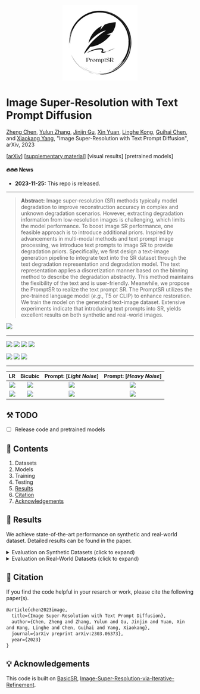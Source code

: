 <div align="center">
<p align="center"> <img src="figs/logo.png" width="200px"> </p>
</div>

# Image Super-Resolution with Text Prompt Diffusion

[Zheng Chen](https://zhengchen1999.github.io/), [Yulun Zhang](http://yulunzhang.com/), [Jinjin Gu](https://www.jasongt.com/), [Xin Yuan](https://en.westlake.edu.cn/faculty/xin-yuan.html), [Linghe Kong](https://www.cs.sjtu.edu.cn/~linghe.kong/), [Guihai Chen](https://cs.nju.edu.cn/gchen/index.htm), and [Xiaokang Yang](https://scholar.google.com/citations?user=yDEavdMAAAAJ), "Image Super-Resolution with Text Prompt Diffusion", arXiv, 2023

[[arXiv](http://arxiv.org/abs/2311.14282)] [[supplementary material](https://github.com/zhengchen1999/PromptSR/releases/tag/v1)] [visual results] [pretrained models]

#### 🔥🔥🔥 News

- **2023-11-25:** This repo is released.

---

> **Abstract:** Image super-resolution (SR) methods typically model degradation to improve reconstruction accuracy in complex and unknown degradation scenarios. However, extracting degradation information from low-resolution images is challenging, which limits the model performance. To boost image SR performance, one feasible approach is to introduce additional priors. Inspired by advancements in multi-modal methods and text prompt image processing, we introduce text prompts to image SR to provide degradation priors. Specifically, we first design a text-image generation pipeline to integrate text into the SR dataset through the text degradation representation and degradation model. The text representation applies a discretization manner based on the binning method to describe the degradation abstractly. This method maintains the flexibility of the text and is user-friendly. Meanwhile, we propose the PromptSR to realize the text prompt SR. The PromptSR utilizes the pre-trained language model (*e.g.*, T5 or CLIP) to enhance restoration. We train the model on the generated text-image dataset. Extensive experiments indicate that introducing text prompts into SR, yields excellent results on both synthetic and real-world images.

![](figs/PromptSR.png)

---

[<img src="figs/C1.png" height="216"/>](https://imgsli.com/MjIyMjk5) [<img src="figs/C2.png" height="216"/>](https://imgsli.com/MjIyMzAy) [<img src="figs/C3.png" height="216"/>](https://imgsli.com/MjIyMzEw) [<img src="figs/C4.png" height="216"/>](https://imgsli.com/MjIyMzA4)

[<img src="figs/C5.png" height="215"/>](https://imgsli.com/MjIyMzA0) [<img src="figs/C6.png" height="215"/>](https://imgsli.com/MjIyMzAw) [<img src="figs/C7.png" height="215"/>](https://imgsli.com/MjIyMjk3)

---

|                      LR                      |                   Bicubic                    |             Prompt: [*Light Noise*]             |             Prompt: [*Heavy Noise*]             |
| :------------------------------------------: | :------------------------------------------: | :---------------------------------------------: | :---------------------------------------------: |
| <img src="figs/ComL_frog_BI.png" height=100> | <img src="figs/ComS_frog_BI.png" height=100> | <img src="figs/ComS_frog_Light.png" height=100> | <img src="figs/ComS_frog_Heavy.png" height=100> |
| <img src="figs/ComL_dog_BI.png" height=100>  | <img src="figs/ComS_dog_BI.png" height=100>  | <img src="figs/ComS_dog_Light.png" height=100>  | <img src="figs/ComS_dog_Heavy.png" height=100>  |

## ⚒️ TODO

* [ ] Release code and pretrained models

## 🔗 Contents

1. Datasets
1. Models
1. Training
1. Testing
1. [Results](#results)
1. [Citation](#citation)
1. [Acknowledgements](#acknowledgements)

## <a name="results"></a>🔎 Results

We achieve state-of-the-art performance on synthetic and real-world dataset. Detailed results can be found in the paper.

<details>
<summary>Evaluation on Synthetic Datasets (click to expand)</summary>



- quantitative comparison

<p align="center">
  <img width="900" src="figs/T1.png">
</p>



- visual comparison

<p align="center">
  <img width="900" src="figs/F1.png">
</p>
</details>

<details>
<summary>Evaluation on Real-World Datasets (click to expand)</summary>



- quantitative comparison

<p align="center">
  <img width="900" src="figs/T2.png">
</p>


- visual comparison

<p align="center">
  <img width="900" src="figs/F2.png">
</p>

</details>

## <a name="citation"></a>📎 Citation

If you find the code helpful in your resarch or work, please cite the following paper(s).

```
@article{chen2023image,
  title={Image Super-Resolution with Text Prompt Diffusion},
  author={Chen, Zheng and Zhang, Yulun and Gu, Jinjin and Yuan, Xin and Kong, Linghe and Chen, Guihai and Yang, Xiaokang},
  journal={arXiv preprint arXiv:2303.06373},
  year={2023}
}
```

## <a name="acknowledgements"></a>💡 Acknowledgements

This code is built on [BasicSR](https://github.com/XPixelGroup/BasicSR), [Image-Super-Resolution-via-Iterative-Refinement](https://github.com/Janspiry/Image-Super-Resolution-via-Iterative-Refinement).

